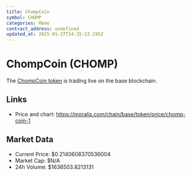 ```yaml
---
title: ChompCoin
symbol: CHOMP
categories: Meme
contract_address: undefined
updated_at: 2025-01-27T14:35:12.195Z
---
```


# ChompCoin (CHOMP)
The [ChompCoin token](https://moralis.com/chain/base/token/price/chomp-coin-1) is trading live on the base blockchain.

## Links
- Price and chart: https://moralis.com/chain/base/token/price/chomp-coin-1

## Market Data
- Current Price: $0.2140608370536004
- Market Cap: $N/A
- 24h Volume: $1636503.8213131

